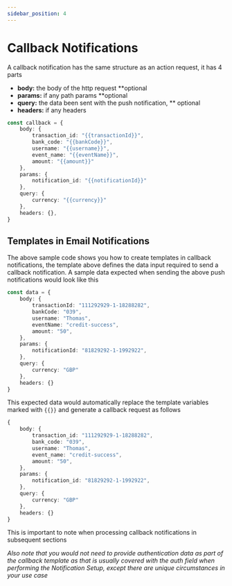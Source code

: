 ```yaml
---
sidebar_position: 4
---
```


# Callback Notifications

A callback notification has the same structure as an action request, it has 4 parts

- **body:** the body of the http request **optional
- **params:** if any path params **optional
- **query:** the data been sent with the push notification, ** optional
- **headers:** if any headers


``` typescript
const callback = {
    body: {
        transaction_id: "{{transactionId}}",
        bank_code: "{{bankCode}}",
        username: "{{username}}",
        event_name: "{{eventName}}",
        amount: "{{amount}}"
    },
    params: {
        notification_id: "{{notificationId}}"
    },
    query: {
        currency: "{{currency}}"
    },
    headers: {},
}
```

## Templates in Email Notifications

The above sample code shows you how to create templates in callback notifications, the template above defines the data input required to send a callback notification. A sample data expected when sending the above push notifications would look like this

```typescript
const data = {
    body: {
        transactionId: "111292929-1-18288282",
        bankCode: "039",
        username: "Thomas",
        eventName: "credit-success",
        amount: "50",
    },
    params: {
        notificationId: "81829292-1-1992922",  
    },
    query: {
        currency: "GBP"
    },
    headers: {}
}
```

This expected data would automatically replace the template variables marked with `{{}}` and generate a callback request as follows

```typescript
{
    body: {
        transaction_id: "111292929-1-18288282",
        bank_code: "039",
        username: "Thomas",
        event_name: "credit-success",
        amount: "50",
    },
    params: {
        notification_id: "81829292-1-1992922",  
    },
    query: {
        currency: "GBP"
    },
    headers: {}
}
```

This is important to note when processing callback notifications in subsequent sections

*Also note that you would not need to provide authentication data as part of the callback template as that is usually covered with the auth field when performing the Notification Setup, except there are unique circumstances in your use case*